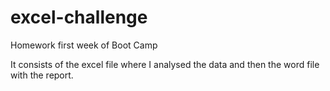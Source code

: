 # excel-challenge
Homework first week of Boot Camp

It consists of the excel file where I analysed the data and then the word file with the report.
